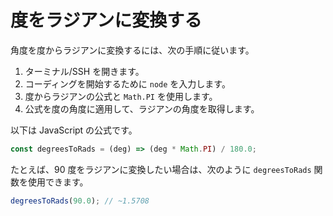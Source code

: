 # 度をラジアンに変換する

角度を度からラジアンに変換するには、次の手順に従います。

1. ターミナル/SSH を開きます。
2. コーディングを開始するために `node` を入力します。
3. 度からラジアンの公式と `Math.PI` を使用します。
4. 公式を度の角度に適用して、ラジアンの角度を取得します。

以下は JavaScript の公式です。

```js
const degreesToRads = (deg) => (deg * Math.PI) / 180.0;
```

たとえば、90 度をラジアンに変換したい場合は、次のように `degreesToRads` 関数を使用できます。

```js
degreesToRads(90.0); // ~1.5708
```
